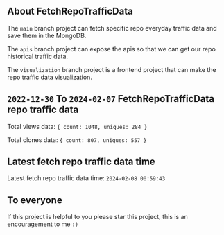 ## About FetchRepoTrafficData

The `main` branch project can fetch specific repo everyday traffic data and save them in the MongoDB.

The `apis` branch project can expose the apis so that we can get our repo historical traffic data.

The `visualization` branch project is a frontend project that can make the repo traffic data visualization.

## `2022-12-30` To `2024-02-07` FetchRepoTrafficData repo traffic data

Total views data: `{ count: 1048, uniques: 284 }`

Total clones data: `{ count: 807, uniques: 557 }`

## Latest fetch repo traffic data time

Latest fetch repo traffic data time: `2024-02-08 00:59:43`

## To everyone

If this project is helpful to you please star this project, this is an encouragement to me `:)`



